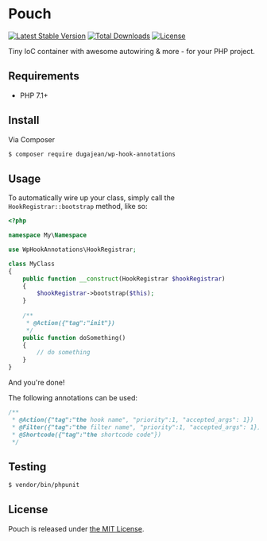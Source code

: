 # Pouch

[![Latest Stable Version](https://poser.pugx.org/dugajean/wp-hook-annotations/v/stable)](https://packagist.org/packages/dugajean/wp-hook-annotations) 
[![Total Downloads](https://poser.pugx.org/dugajean/wp-hook-annotations/downloads)](https://packagist.org/packages/dugajean/wp-hook-annotations) 
[![License](https://poser.pugx.org/dugajean/wp-hook-annotations/license)](https://packagist.org/packages/dugajean/wp-hook-annotations) 

Tiny IoC container with awesome autowiring & more - for your PHP project.

## Requirements

- PHP 7.1+

## Install

Via Composer

```bash
$ composer require dugajean/wp-hook-annotations
```

## Usage

To automatically wire up your class, simply call the `HookRegistrar::bootstrap` method, like so: 

```php
<?php

namespace My\Namespace

use WpHookAnnotations\HookRegistrar;

class MyClass
{
    public function __construct(HookRegistrar $hookRegistrar) 
    {
        $hookRegistrar->bootstrap($this);
    }
    
    /**
     * @Action({"tag":"init"})    
     */
    public function doSomething()
    {
        // do something
    }
}
```

And you're done!

The following annotations can be used:

```php
/**
 * @Action({"tag":"the hook name", "priority":1, "accepted_args": 1})
 * @Filter({"tag":"the filter name", "priority":1, "accepted_args": 1})
 * @Shortcode({"tag":"the shortcode code"})
 */
```

## Testing

```bash
$ vendor/bin/phpunit
```

## License
Pouch is released under [the MIT License](LICENSE).
